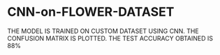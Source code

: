# CNN-on-FLOWER-DATASET
THE MODEL IS TRAINED ON CUSTOM DATASET USING CNN.
THE CONFUSION MATRIX IS PLOTTED.
THE TEST ACCURACY OBTAINED IS 88%
